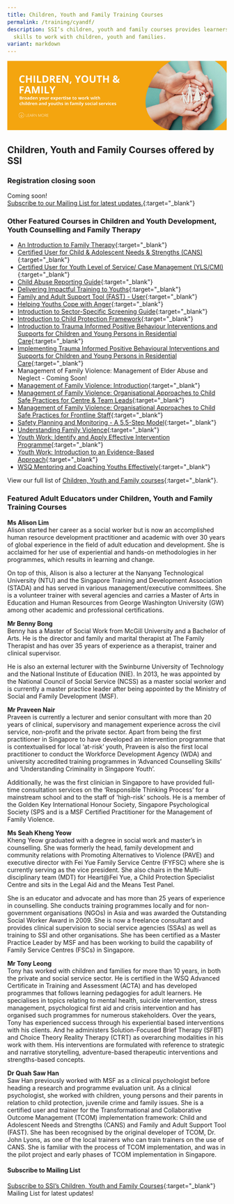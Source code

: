 ```yaml
---
title: Children, Youth and Family Training Courses
permalink: /training/cyandf/
description: SSI’s children, youth and family courses provides learners with the
  skills to work with children, youth and families.
variant: markdown
---
```

![Children &amp; Youth Development, Family Therapy / Family Violence Courses: Equip volunteers with skills to work with children, youth and families.](/images/cyf-banner.png)

## **Children, Youth and Family Courses offered by SSI**

### **Registration closing soon**

Coming soon!<br>
[Subscribe to our Mailing List for latest updates.](https://form.gov.sg/#!/62062a0f8cb95c001235e55d){:target="_blank"} 


### **Other Featured Courses in Children and Youth Development, Youth Counselling and Family Therapy**

 - [An Introduction to Family Therapy](https://iltms.ssi.gov.sg/Registration/schedule?coursecode=SCYF5646){:target="_blank"}  
 - [Certified User for Child &amp; Adolescent Needs &amp; Strengths (CANS)](https://iltms.ssi.gov.sg/Registration/schedule?coursecode=SCYF5894){:target="_blank"}  
 - [Certified User for Youth Level of Service/ Case Management (YLS/CMI)](https://iltms.ssi.gov.sg/Registration/schedule?coursecode=SCYF5858){:target="_blank"}   
 - [Child Abuse Reporting Guide](https://iltms.ssi.gov.sg/Registration/schedule?coursecode=SCYF434){:target="_blank"} 
 - [Delivering Impactful Training to Youths](https://iltms.ssi.gov.sg/Registration/schedule?coursecode=SCYF5340){:target="_blank"} 
 - [Family and Adult Support Tool (FAST) - User](https://iltms.ssi.gov.sg/Registration/schedule?coursecode=SCYF5936){:target="_blank"}  
 - [Helping Youths Cope with Anger](https://iltms.ssi.gov.sg/Registration/schedule?coursecode=SCYF5158){:target="_blank"} 
 - [Introduction to Sector-Specific Screening Guide](https://iltms.ssi.gov.sg/Registration/schedule?coursecode=SCYF436){:target="_blank"} 
 - [Introduction to Child Protection Framework](https://iltms.ssi.gov.sg/Registration/schedule?coursecode=SCYF435){:target="_blank"} 
 - [Introduction to Trauma Informed Positive Behaviour Interventions and Supports for Children and Young Persons in Residential Care](https://iltms.ssi.gov.sg/Registration/schedule?coursecode=SCYF278){:target="_blank"} 
 - [Implementing Trauma Informed Positive Behavioural Interventions and Supports for Children and Young Persons in Residential Care](https://iltms.ssi.gov.sg/Registration/schedule?coursecode=SCYF294){:target="_blank"}  
 - Management of Family Violence: Management of Elder Abuse and Neglect - Coming Soon!
 - [Management of Family Violence: Introduction](https://iltms.ssi.gov.sg/Registration/schedule?coursecode=SCYF197){:target="_blank"}
 - [Management of Family Violence: Organisational Approaches to Child Safe Practices for Centre &amp; Team Leads](https://iltms.ssi.gov.sg/Registration/schedule?coursecode=SCYF257){:target="_blank"}  
 - [Management of Family Violence: Organisational Approaches to Child Safe Practices for Frontline Staff](https://iltms.ssi.gov.sg/Registration/schedule?coursecode=SCYF258){:target="_blank"}   
  - [Safety Planning and Monitoring - A 5.5-Step Model](https://iltms.ssi.gov.sg/Registration/schedule?coursecode=SCYF233){:target="_blank"} 
 - [Understanding Family Violence](https://iltms.ssi.gov.sg/Registration/schedule?coursecode=SCYF437){:target="_blank"} 
 - [Youth Work: Identify and Apply Effective Intervention Programme](https://iltms.ssi.gov.sg/Registration/schedule?coursecode=SCYF80){:target="_blank"}  
 - [Youth Work: Introduction to an Evidence-Based Approach](https://iltms.ssi.gov.sg/Registration/schedule?coursecode=SCYF79){:target="_blank"}  
 - [WSQ Mentoring and Coaching Youths Effectively](https://iltms.ssi.gov.sg/Registration/schedule?coursecode=SCYF305){:target="_blank"}  

View our full list of [Children, Youth and Family courses](https://iltms.ssi.gov.sg/Registration/Course){:target="_blank"}.   

### **Featured Adult Educators under Children, Youth and Family Training Courses**

**Ms Alison Lim**   
Alison started her career as a social worker but is now an accomplished human resource development practitioner and academic with over 30 years of global experience in the field of adult education and development. She is acclaimed for her use of experiential and hands-on methodologies in her programmes, which results in learning and change.
 
On top of this, Alison is also a lecturer at the Nanyang Technological University (NTU) and the Singapore Training and Development Association (STADA) and has served in various management/executive committees. She is a volunteer trainer with several agencies and carries a Master of Arts in Education and Human Resources from George Washington University (GW) among other academic and professional certifications.

**Mr Benny Bong**   
Benny has a Master of Social Work from McGill University and a Bachelor of Arts. He is the director and family and marital therapist at The Family Therapist and has over 35 years of experience as a therapist, trainer and clinical supervisor.
 
He is also an external lecturer with the Swinburne University of Technology and the National Institute of Education (NIE). In 2013, he was appointed by the National Council of Social Service (NCSS) as a master social worker and is currently a master practice leader after being appointed by the Ministry of Social and Family Development (MSF).
 
**Mr Praveen Nair**   
Praveen is currently a lecturer and senior consultant with more than 20 years of clinical, supervisory and management experience across the civil service, non-profit and the private sector. Apart from being the first practitioner in Singapore to have developed an intervention programme that is contextualised for local ‘at-risk’ youth, Praveen is also the first local practitioner to conduct the Workforce Development Agency (WDA) and university accredited training programmes in ‘Advanced Counselling Skills’ and ‘Understanding Criminality in Singapore Youth’.
 
Additionally, he was the first clinician in Singapore to have provided full-time consultation services on the ‘Responsible Thinking Process’ for a mainstream school and to the staff of ‘high-risk’ schools. He is a member of the Golden Key International Honour Society, Singapore Psychological Society (SPS and is a MSF Certified Practitioner for the Management of Family Violence.
 
**Ms Seah Kheng Yeow**   
Kheng Yeow graduated with a degree in social work and master’s in counselling. She was formerly the head, family development and community relations with Promoting Alternatives to Violence (PAVE) and executive director with Fei Yue Family Service Centre (FYFSC) where she is currently serving as the vice president. She also chairs in the Multi-disciplinary team (MDT) for Heart@Fei Yue, a Child Protection Specialist Centre and sits in the Legal Aid and the Means Test Panel.
 
She is an educator and advocate and has more than 25 years of experience in counselling. She conducts training programmes locally and for non-government organisations (NGOs) in Asia and was awarded the Outstanding Social Worker Award in 2009. She is now a freelance consultant and provides clinical supervision to social service agencies (SSAs) as well as training to SSI and other organisations. She has been certified as a Master Practice Leader by MSF and has been working to build the capability of Family Service Centres (FSCs) in Singapore.

**Mr Tony Leong**  
Tony has worked with children and families for more than 10 years, in both the private and social service sector. He is certified in the WSQ Advanced Certificate in Training and Assessment (ACTA) and has developed programmes that follows learning pedagogies for adult learners. He specialises in topics relating to mental health, suicide intervention, stress management, psychological first aid and crisis intervention and has organised such programmes for numerous stakeholders. Over the years, Tony has experienced success through his experiential based interventions with his clients. And he administers Solution-Focused Brief Therapy (SFBT) and Choice Theory Reality Therapy (CTRT) as overarching modalities in his work with them. His interventions are formulated with reference to strategic and narrative storytelling, adventure-based therapeutic interventions and strengths-based concepts.
 
**Dr Quah Saw Han**   
Saw Han previously worked with MSF as a clinical psychologist before heading a research and programme evaluation unit. As a clinical psychologist, she worked with children, young persons and their parents in relation to child protection, juvenile crime and family issues. She is a certified user and trainer for the Transformational and Collaborative Outcome Management (TCOM) implementation framework: Child and Adolescent Needs and Strengths (CANS) and Family and Adult Support Tool (FAST). She has been recognised by the original developer of TCOM, Dr. John Lyons, as one of the local trainers who can train trainers on the use of CANS. She is familiar with the process of TCOM implementation, and was in the pilot project and early phases of TCOM implementation in Singapore.

#### **Subscribe to Mailing List**   
[Subscribe to SSI’s Children, Youth and Family Courses](https://form.gov.sg/#!/62062a0f8cb95c001235e55d){:target="_blank"} Mailing List for latest updates!